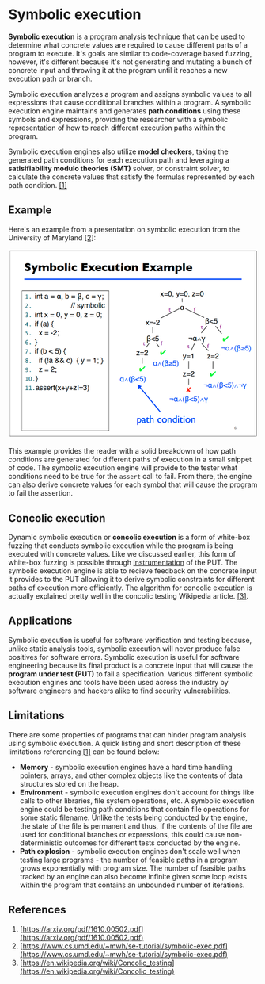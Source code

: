 # Symbolic execution

**Symbolic execution** is a program analysis technique that can be used to
determine what concrete values are required to cause different parts of a
program to execute. It's goals are similar to code-coverage based fuzzing,
however, it's different because it's not generating and mutating a bunch of
concrete input and throwing it at the program until it reaches a new execution
path or branch.

Symbolic execution analyzes a program and assigns symbolic values to all
expressions that cause conditional branches within a program. A symbolic
execution engine maintains and generates **path conditions** using these
symbols and expressions, providing the researcher with a symbolic
representation of how to reach different execution paths within the program.

Symbolic execution engines also utilize **model checkers**, taking the
generated path conditions for each execution path and leveraging a
**satisifiability modulo theories (SMT)** solver, or constraint solver, to
calculate the concrete values that satisfy the formulas represented by each
path condition. [[1]](#references)

## Example

Here's an example from a presentation on symbolic execution from the
University of Maryland [[2]](#references):

![symbolic_execution_example](./symbolic_execution_example.png)

This example provides the reader with a solid breakdown of how path conditions
are generated for different paths of execution in a small snippet of code. The
symbolic execution engine will provide to the tester what conditions need to be
true for the `assert` call to fail. From there, the engine can also derive
concrete values for each symbol that will cause the program to fail the
assertion.

## Concolic execution

Dynamic symbolic execution or **concolic execution** is a form of white-box
fuzzing that conducts symbolic execution while the program is being executed
with concrete values. Like we discussed earlier, this form of white-box fuzzing
is possible through [instrumentation](./instrumentation.md) of the PUT. The
symbolic execution engine is able to recieve feedback on the concrete input it
provides to the PUT allowing it to derive symbolic constraints for different
paths of execution more efficiently. The algorithm for concolic execution is
actually explained pretty well in the concolic testing Wikipedia article.
[[3]](#references).

## Applications

Symbolic execution is useful for software verification and testing because,
unlike static analysis tools, symbolic execution will never produce false
positives for software errors. Symbolic execution is useful for software
engineering because its final product is a concrete input that will cause the
**program under test (PUT)** to fail a specification. Various different
symbolic execution engines and tools have been used across the industry by
software engineers and hackers alike to find security vulnerabilities.

## Limitations

There are some properties of programs that can hinder program analysis using
symbolic execution. A quick listing and short description of these limitations
referencing [[1]](#references) can be found below:

* **Memory** - symbolic execution engines have a hard time handling pointers,
arrays, and other complex objects like the contents of data structures stored
on the heap.
* **Environment** - symbolic execution engines don't account for things like
calls to other libraries, file system operations, etc. A symbolic execution
engine could be testing path conditions that contain file operations for some
static filename. Unlike the tests being conducted by the engine, the state of
the file is permanent and thus, if the contents of the file are used for
conditional branches or expressions, this could cause non-deterministic
outcomes for different tests conducted by the engine.
* **Path explosion** - symbolic execution engines don't scale well when testing
large programs - the number of feasible paths in a program grows exponentially
with program size. The number of feasible paths tracked by an engine can also
become infinite given some loop exists within the program that contains an
unbounded number of iterations.

## References

1. [https://arxiv.org/pdf/1610.00502.pdf](https://arxiv.org/pdf/1610.00502.pdf)
2. [https://www.cs.umd.edu/~mwh/se-tutorial/symbolic-exec.pdf](https://www.cs.umd.edu/~mwh/se-tutorial/symbolic-exec.pdf)
3. [https://en.wikipedia.org/wiki/Concolic_testing](https://en.wikipedia.org/wiki/Concolic_testing)
